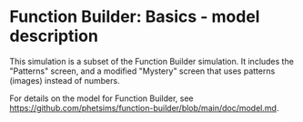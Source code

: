 # Function Builder: Basics - model description

This simulation is a subset of the Function Builder simulation. It includes the "Patterns" screen,
and a modified "Mystery" screen that uses patterns (images) instead of numbers.

For details on the model for Function Builder, see https://github.com/phetsims/function-builder/blob/main/doc/model.md.

